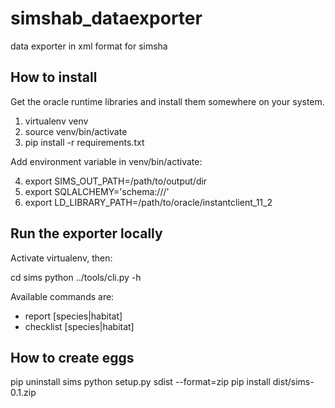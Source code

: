 simshab_dataexporter
====================

data exporter in xml format for simsha

How to install
--------------

Get the oracle runtime libraries and install them
somewhere on your system.

 1. virtualenv venv
 2. source venv/bin/activate
 3. pip install -r requirements.txt

Add environment variable in venv/bin/activate:

 4. export SIMS_OUT_PATH=/path/to/output/dir
 5. export SQLALCHEMY='schema:///'
 6. export LD_LIBRARY_PATH=/path/to/oracle/instantclient_11_2


Run the exporter locally
------------------------

Activate virtualenv, then:

 cd sims
 python ../tools/cli.py -h

Available commands are:

 * report [species|habitat]
 * checklist [species|habitat]


How to create eggs
------------------

 pip uninstall sims
 python setup.py sdist --format=zip
 pip install dist/sims-0.1.zip
